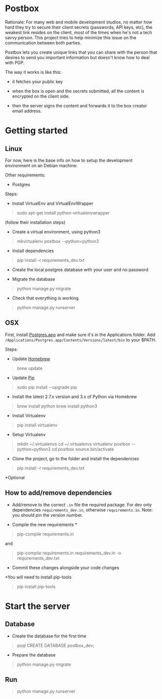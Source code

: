 Postbox
=======

Rationale: For many web and mobile development studios, no matter how hard they try to secure their client secrets (passwords, API keys, etc), the weakest link resides on the client, most of the times when he's not a tech savvy person. This project tries to help minimize this issue on the communication between both parties.

Postbox lets you create unique links that you can share with the person that desires to send you important information but doesn't know how to deal with PGP.

The way it works is like this:

* it fetches your public key

* when the box is open and the secrets submitted, all the content is encrypted on the client side. 

* then the server signs the content and forwards it to the box creator email address.


# Getting started

## Linux

For now, here is the base info on how to setup the development environment on an Debian machine:

Other requirements:

* Postgres

Steps:

* Install VirtualEnv and VirtualEnvWrapper

> sudo apt-get install python-virtualenvwrapper

(follow their installation steps)

* Create a virtual environment, using python3

> mkvirtualenv postbox --python=python3

* Install dependencies

> pip install -r requirements_dev.txt

* Create the local postgres database with your user and no password

* Migrate the database

> python manage.py migrate

* Check that everything is working

> python manage.py runserver

## OSX

First, install [Postgres.app](http://postgresapp.com/) and make sure it's in the Applications folder. Add `/Applications/Postgres.app/Contents/Versions/latest/bin` to your $PATH.

Steps:

* Update [Homebrew](http://brew.sh/)

> brew update

* Update [Pip](https://pip.pypa.io/en/stable/installing/)

> sudo pip install --upgrade pip

* Install the latest 2.7.x version and 3.x of Python via Homebrew

> brew install python
> brew install python3

* Install Virtualenv

> pip install virtualenv

* Setup Virtualenv

> mkdir ~/.virtualenvs
> cd ~/.virtualenvs
> virtualenv postbox --python=python3
> cd postbox
> source bin/activate

* Clone the project, go to the folder and install the dependencies

> pip install -r requirements_dev.txt

*Optional 

## How to add/remove dependencies

* Add/remove to the correct `.in` file the required package. For dev only dependencies `requirements_dev.in`, otherwise `requirements.in`. Note: you should pin the version number.

* Compile the new requirements *

> pip-compile requirements.in

and 

> pip-compile requirements.in requirements_dev.in -o requirements_dev.txt

* Commit these changes alongside your code changes

*You will need to install pip-tools

> pip install pip-tools

# Start the server

## Database

* Create the database for the first time

> psql CREATE DATABASE postbox_dev;

* Prepare the database

> python manage.py migrate

## Run

> python manage.py runserver
